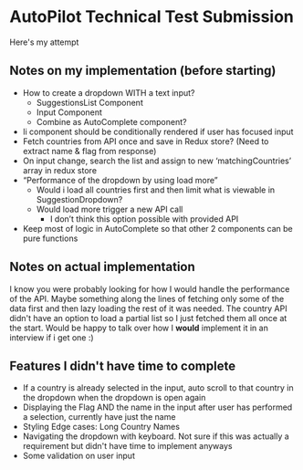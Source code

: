 # AutoPilot Technical Test Submission

Here's my attempt

## Notes on my implementation (before starting)

- How to create a dropdown WITH a text input?
  - SuggestionsList Component
  - Input Component
  - Combine as AutoComplete component?
- li component should be conditionally rendered if user has focused input
- Fetch countries from API once and save in Redux store? (Need to extract name & flag from response)
- On input change, search the list and assign to new ‘matchingCountries’ array in redux store
- “Performance of the dropdown by using load more”
  - Would i load all countries first and then limit what is viewable in SuggestionDropdown?
  - Would load more trigger a new API call
    - I don’t think this option possible with provided API
- Keep most of logic in AutoComplete so that other 2 components can be pure functions

## Notes on actual implementation
I know you were probably looking for how I would handle the performance of the API. Maybe something along the lines of fetching only some of the data first and then lazy loading the rest of it was needed. The country API didn't have an option to load a partial list so I just fetched them all once at the start. Would be happy to talk over how I **would** implement it in an interview if i get one :)

## Features I didn't have time to complete
- If a country is already selected in the input, auto scroll to that country in the dropdown when the dropdown is open again
- Displaying the Flag AND the name in the input after user has performed a selection, currently have just the name
- Styling Edge cases: Long Country Names
- Navigating the dropdown with keyboard. Not sure if this was actually a requirement but didn't have time to implement anyways
- Some validation on user input